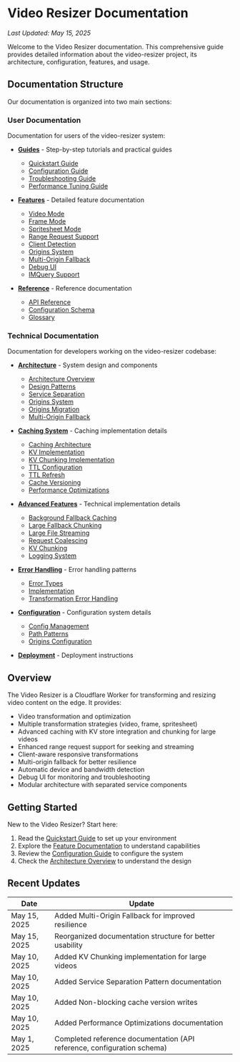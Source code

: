 # Video Resizer Documentation

*Last Updated: May 15, 2025*

Welcome to the Video Resizer documentation. This comprehensive guide provides detailed information about the video-resizer project, its architecture, configuration, features, and usage.

## Documentation Structure

Our documentation is organized into two main sections:

### User Documentation

Documentation for users of the video-resizer system:

- [**Guides**](./guides/README.md) - Step-by-step tutorials and practical guides
  - [Quickstart Guide](./guides/quickstart.md)
  - [Configuration Guide](./guides/configuration.md)
  - [Troubleshooting Guide](./guides/troubleshooting.md)
  - [Performance Tuning Guide](./guides/performance-tuning.md)

- [**Features**](./features/README.md) - Detailed feature documentation
  - [Video Mode](./features/video-mode.md)
  - [Frame Mode](./features/frame-mode.md)
  - [Spritesheet Mode](./features/spritesheet-mode.md)
  - [Range Request Support](./features/range-request-support.md)
  - [Client Detection](./features/client-detection.md)
  - [Origins System](./architecture/origins-system.md)
  - [Multi-Origin Fallback](./architecture/multi-origin-fallback.md)
  - [Debug UI](./features/debug-ui.md)
  - [IMQuery Support](./features/imquery.md)

- [**Reference**](./reference/README.md) - Reference documentation
  - [API Reference](./reference/api-reference.md)
  - [Configuration Schema](./reference/configuration-schema.md)
  - [Glossary](./reference/glossary.md)

### Technical Documentation

Documentation for developers working on the video-resizer codebase:

- [**Architecture**](./architecture/README.md) - System design and components
  - [Architecture Overview](./architecture/architecture-overview.md)
  - [Design Patterns](./architecture/design-patterns.md)
  - [Service Separation](./architecture/service-separation.md)
  - [Origins System](./architecture/origins-system.md)
  - [Origins Migration](./architecture/origins-migration.md)
  - [Multi-Origin Fallback](./architecture/multi-origin-fallback.md)

- [**Caching System**](./caching/README.md) - Caching implementation details
  - [Caching Architecture](./caching/caching-architecture.md)
  - [KV Implementation](./caching/kv-implementation.md)
  - [KV Chunking Implementation](./caching/kv-chunking-implementation.md)
  - [TTL Configuration](./caching/ttl-configuration.md)
  - [TTL Refresh](./caching/ttl-refresh.md)
  - [Cache Versioning](./caching/versioning.md)
  - [Performance Optimizations](./caching/performance-optimizations.md)

- [**Advanced Features**](./features/README.md) - Technical implementation details
  - [Background Fallback Caching](./features/background-fallback-caching.md)
  - [Large Fallback Chunking](./features/large-fallback-chunking.md)
  - [Large File Streaming](./features/large-file-streaming.md)
  - [Request Coalescing](./features/request-coalescing.md)
  - [KV Chunking](./features/kv-chunking.md)
  - [Logging System](./features/logging.md)

- [**Error Handling**](./error-handling/README.md) - Error handling patterns
  - [Error Types](./error-handling/error-types.md)
  - [Implementation](./error-handling/implementation.md)
  - [Transformation Error Handling](./error-handling/transformation-error-handling.md)

- [**Configuration**](./configuration/README.md) - Configuration system details
  - [Config Management](./configuration/config-management.md)
  - [Path Patterns](./configuration/path-patterns.md)
  - [Origins Configuration](./configuration/origins-configuration.md)

- [**Deployment**](./deployment/README.md) - Deployment instructions

## Overview

The Video Resizer is a Cloudflare Worker for transforming and resizing video content on the edge. It provides:

- Video transformation and optimization
- Multiple transformation strategies (video, frame, spritesheet)
- Advanced caching with KV store integration and chunking for large videos
- Enhanced range request support for seeking and streaming
- Client-aware responsive transformations
- Multi-origin fallback for better resilience
- Automatic device and bandwidth detection
- Debug UI for monitoring and troubleshooting
- Modular architecture with separated service components

## Getting Started

New to the Video Resizer? Start here:

1. Read the [Quickstart Guide](./guides/quickstart.md) to set up your environment
2. Explore the [Feature Documentation](./features/README.md) to understand capabilities
3. Review the [Configuration Guide](./guides/configuration.md) to configure the system
4. Check the [Architecture Overview](./architecture/README.md) to understand the design

## Recent Updates

| Date | Update |
|------|--------|
| May 15, 2025 | Added Multi-Origin Fallback for improved resilience |
| May 15, 2025 | Reorganized documentation structure for better usability |
| May 10, 2025 | Added KV Chunking implementation for large videos |
| May 10, 2025 | Added Service Separation Pattern documentation |
| May 10, 2025 | Added Non-blocking cache version writes |
| May 10, 2025 | Added Performance Optimizations documentation |
| May 1, 2025 | Completed reference documentation (API reference, configuration schema) |